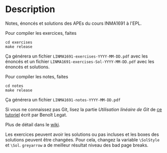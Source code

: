 Description
===========

Notes, énoncés et solutions des APEs du cours INMA1691 à l'EPL.

Pour compiler les exercices, faites
```
cd exercises
make release
```
Ça générera un fichier `LINMA1691-exercises-YYYY-MM-DD.pdf` avec les énoncés
et un fichier `LINMA1691-exercises-Sol-YYYY-MM-DD.pdf` avec les énoncés et solutions.

Pour compiler les notes, faites
```
cd notes
make release
```
Ça générera un fichier `LINMA1691-notes-YYYY-MM-DD.pdf`

Si vous ne connaissez pas Git,
lisez la partie *Utilisation linéaire de Git* de
[ce tutoriel](http://sites.uclouvain.be/SystInfo/notes/Outils/html/git.html)
écrit par Benoît Legat.

Plus de détail dans le [wiki](https://github.com/blegat/LINMA1691/wiki).

Les exercices peuvent avoir les solutions ou pas incluses
et les boxes des solutions peuvent être changées.
Pour cela, changez la variable `\SolStyle` et `\Sol`.
`greyarrow` a de meilleur résultat niveau des bad page breaks.
